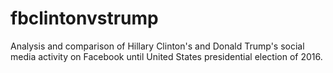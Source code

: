 # fbclintonvstrump
Analysis and comparison of  Hillary Clinton's and Donald Trump's social media activity on Facebook until United States presidential election of 2016.
